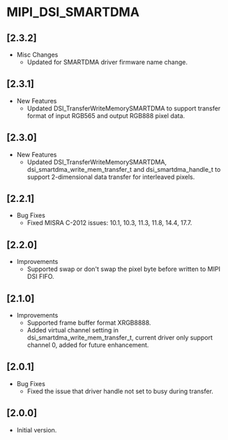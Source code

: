 # MIPI_DSI_SMARTDMA

## [2.3.2]

- Misc Changes
  - Updated for SMARTDMA driver firmware name change.

## [2.3.1]

- New Features
  - Updated DSI_TransferWriteMemorySMARTDMA to support transfer format of input RGB565
    and output RGB888 pixel data.

## [2.3.0]

- New Features
  - Updated DSI_TransferWriteMemorySMARTDMA, dsi_smartdma_write_mem_transfer_t
    and dsi_smartdma_handle_t to support 2-dimensional data transfer for interleaved
    pixels.

## [2.2.1]

- Bug Fixes
  - Fixed MISRA C-2012 issues: 10.1, 10.3, 11.3, 11.8, 14.4, 17.7.

## [2.2.0]

- Improvements
  - Supported swap or don't swap the pixel byte before written to MIPI DSI FIFO.

## [2.1.0]

- Improvements
  - Supported frame buffer format XRGB8888.
  - Added virtual channel setting in dsi_smartdma_write_mem_transfer_t, current
    driver only support channel 0, added for future enhancement.

## [2.0.1]

- Bug Fixes
  - Fixed the issue that driver handle not set to busy during transfer.

## [2.0.0]

- Initial version.
